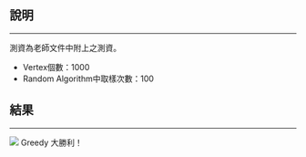 ## 說明
---
測資為老師文件中附上之測資。
* Vertex個數：1000
* Random Algorithm中取樣次數：100

## 結果
---
![](http://i.imgur.com/in3RGCX.png)
Greedy 大勝利！